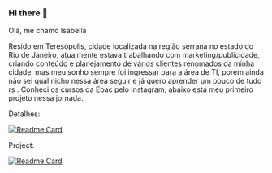 ### Hi there 👋

Olá, me chamo Isabella 

Resido em Teresópolis, cidade localizada na região serrana no estado do Rio de Janeiro, atualmente estava trabalhando com marketing/publicidade, criando conteúdo e 
planejamento de vários clientes renomados da minha cidade, mas meu sonho sempre foi ingressar para a área de TI, porem ainda não sei qual nicho nessa área seguir e já
quero aprender um pouco de tudo rs . Conheci os cursos da Ebac pelo Instagram, abaixo está meu primeiro projeto nessa jornada.

 Detalhes:

[![Readme Card](https://github-readme-stats.vercel.app/api?username=iisawn&theme=synthwave)](https://github.com/anuraghazra/github-readme-stats)

Project:

[![Readme Card](https://github-readme-stats.vercel.app/api/pin/?username=iisawn&repo=Projeto-Tik-Tok&theme=synthwave)](https://github.com/anuraghazra/github-readme-stats)
